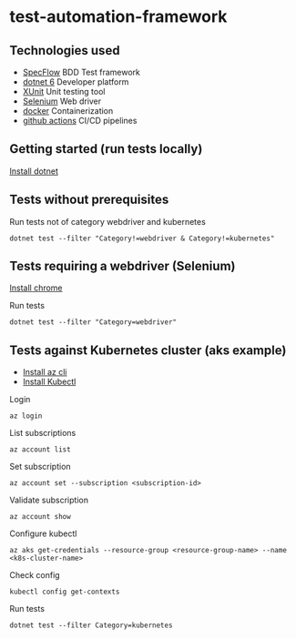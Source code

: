 # test-automation-framework

## Technologies used

- [SpecFlow](https://specflow.org) BDD Test framework
- [dotnet 6](https://dotnet.microsoft.com/en-us/download/dotnet/6.0) Developer platform
- [XUnit](https://xunit.net/) Unit testing tool
- [Selenium](https://www.selenium.dev/) Web driver
- [docker](https://www.docker.com/) Containerization
- [github actions](https://github.com/features/actions) CI/CD pipelines

## Getting started (run tests locally)
[Install dotnet](https://learn.microsoft.com/en-us/dotnet/core/install/windows?tabs=net60)

## Tests without prerequisites

Run tests not of category webdriver and kubernetes
```shell
dotnet test --filter "Category!=webdriver & Category!=kubernetes"
```

## Tests requiring a webdriver (Selenium)

[Install chrome](https://www.google.com/intl/nl/chrome/)

Run tests
```shell
dotnet test --filter "Category=webdriver"
```
## Tests against Kubernetes cluster (aks example)
- [Install az cli](https://learn.microsoft.com/en-us/cli/azure/install-azure-cli)
- [Install Kubectl](https://kubernetes.io/docs/tasks/tools/)

Login
```shell
az login
```
List subscriptions
```shell
az account list
```
Set subscription
```shell
az account set --subscription <subscription-id>
```
Validate subscription
```shell
az account show
```
Configure kubectl
```shell
az aks get-credentials --resource-group <resource-group-name> --name <k8s-cluster-name>
```
Check config
```shell
kubectl config get-contexts
```
Run tests
```shell
dotnet test --filter Category=kubernetes
```